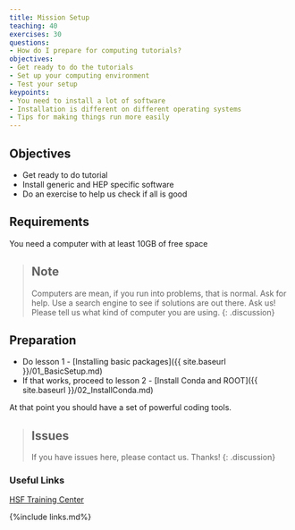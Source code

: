 ```yaml
---
title: Mission Setup
teaching: 40
exercises: 30
questions:
- How do I prepare for computing tutorials?
objectives:
- Get ready to do the tutorials
- Set up your computing environment
- Test your setup
keypoints:
- You need to install a lot of software
- Installation is different on different operating systems
- Tips for making things run more easily
---
```

## Objectives

- Get ready to do tutorial
- Install generic and HEP specific software
- Do an exercise to help us check if all is good

## Requirements

You need a computer with at least 10GB of free space

> ## Note
> Computers are mean, if you run into problems, that is normal. Ask for help.
> Use a search engine to see if solutions are out there.
> Ask us!  Please tell us what kind of computer you are using.
{: .discussion}

## Preparation

- Do lesson 1 - [Installing basic packages]({{ site.baseurl }}/01_BasicSetup.md)
- If that works, proceed to lesson 2 - [Install Conda and ROOT]({{ site.baseurl }}/02_InstallConda.md)

At that point you should have a set of powerful coding tools.


> ## Issues
> If you have issues here, please contact us.  Thanks!
{: .discussion}

### Useful Links

[HSF Training Center][HSF Training Center]

{%include links.md%}

[HSF Training Center]: https://hsf-training.org/training-center/
